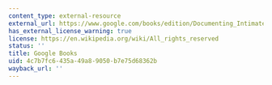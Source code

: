 ```yaml
---
content_type: external-resource
external_url: https://www.google.com/books/edition/Documenting_Intimate_Matters/RhoVvvvgqPwC?hl=en&gbpv=1&pg=PAfrontcover&printsec=frontcover
has_external_license_warning: true
license: https://en.wikipedia.org/wiki/All_rights_reserved
status: ''
title: Google Books
uid: 4c7b7fc6-435a-49a8-9050-b7e75d68362b
wayback_url: ''
---
```

